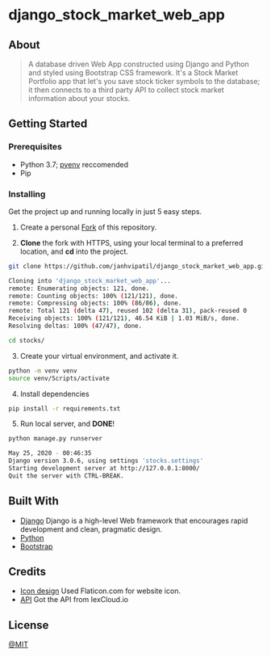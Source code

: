 # django_stock_market_web_app

## About

> A database driven Web App constructed using Django and Python and styled using Bootstrap CSS framework.
It's a Stock Market Portfolio app that let's you save stock ticker symbols to the database;
it then connects to a third party API to collect stock market information about your stocks.

## Getting Started

### Prerequisites

* Python 3.7; [pyenv](https://github.com/pyenv/pyenv) reccomended
* Pip

### Installing

Get the project up and running locally in just 5 easy steps.

1. Create a personal [Fork](https://github.com/janhvipatil/django_stock_market_web_app) of this repository.

2. **Clone** the fork with HTTPS, using your local terminal to a preferred location, and **cd** into the project.

```bash
git clone https://github.com/janhvipatil/django_stock_market_web_app.git

Cloning into 'django_stock_market_web_app'...
remote: Enumerating objects: 121, done.
remote: Counting objects: 100% (121/121), done.
remote: Compressing objects: 100% (86/86), done.
remote: Total 121 (delta 47), reused 102 (delta 31), pack-reused 0
Receiving objects: 100% (121/121), 46.54 KiB | 1.03 MiB/s, done.
Resolving deltas: 100% (47/47), done.

cd stocks/
```

3. Create your virtual environment, and activate it.

```bash
python -m venv venv
source venv/Scripts/activate
```

4. Install dependencies

```bash
pip install -r requirements.txt
```

5. Run local server, and **DONE**!

```bash
python manage.py runserver

May 25, 2020 - 00:46:35
Django version 3.0.6, using settings 'stocks.settings'
Starting development server at http://127.0.0.1:8000/
Quit the server with CTRL-BREAK.
```

## Built With

* [Django](https://www.djangoproject.com/) Django is a high-level Web framework that encourages rapid development and clean, pragmatic design.
* [Python](https://www.python.org/)
* [Bootstrap](https://getbootstrap.com/)

## Credits 

* [Icon design](https://www.flaticon.com/) Used Flaticon.com for website icon.
* [API](https://iexcloud.io/) Got the API from IexCloud.io 

## License

[@MIT](https://github.com/janhvipatil/django_stock_market_web_app/blob/master/LICENSE)



